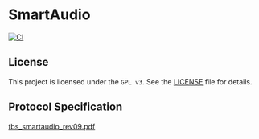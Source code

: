# SmartAudio
[![CI](https://github.com/jettify/smartaudio/actions/workflows/CI.yml/badge.svg)](https://github.com/jettify/smartaudio/actions/workflows/CI.yml)

## License

This project is licensed under the `GPL v3`. See the [LICENSE](https://github.com/jettify/smartaudio/blob/master/LICENSE) file for details.

## Protocol Specification

[tbs_smartaudio_rev09.pdf](https://www.team-blacksheep.com/tbs_smartaudio_rev09.pdf)
